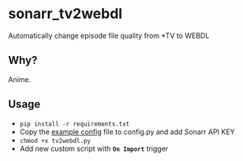 # sonarr_tv2webdl
Automatically change episode file quality from *TV to WEBDL

## Why?
Anime.

## Usage
* `pip install -r requirements.txt`
* Copy the [example config](config.example.py) file to config.py and add Sonarr API KEY
* `chmod +x tv2webdl.py`
* Add new custom script with **`On Import`** trigger
